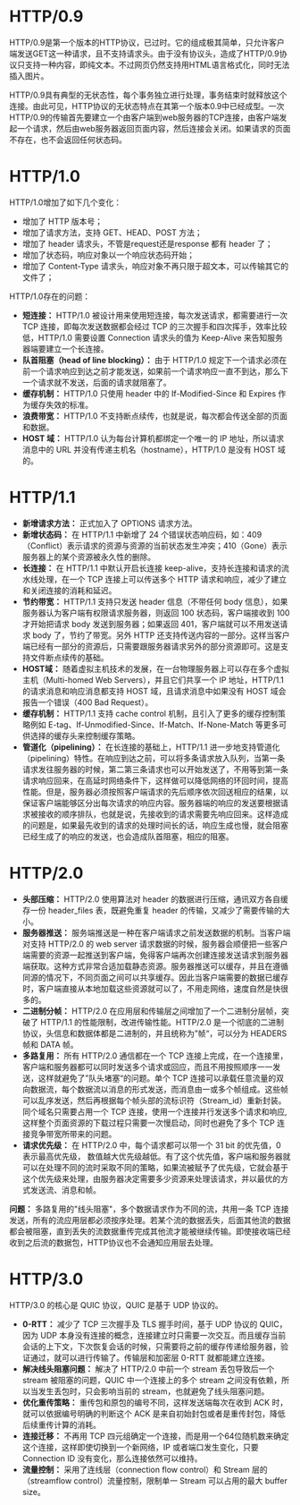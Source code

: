# HTTP/0.9

HTTP/0.9是第一个版本的HTTP协议，已过时。它的组成极其简单，只允许客户端发送GET这一种请求，且不支持请求头。由于没有协议头，造成了HTTP/0.9协议只支持一种内容，即纯文本。不过网页仍然支持用HTML语言格式化，同时无法插入图片。

HTTP/0.9具有典型的无状态性，每个事务独立进行处理，事务结束时就释放这个连接。由此可见，HTTP协议的无状态特点在其第一个版本0.9中已经成型。一次HTTP/0.9的传输首先要建立一个由客户端到web服务器的TCP连接，由客户端发起一个请求，然后由web服务器返回页面内容，然后连接会关闭。如果请求的页面不存在，也不会返回任何状态码。

# HTTP/1.0

HTTP/1.0增加了如下几个变化：

* 增加了 HTTP 版本号；
* 增加了请求方法，支持 GET、HEAD、POST 方法；
* 增加了 header 请求头，不管是request还是response 都有 header 了；
* 增加了状态码，响应对象以一个响应状态码开始；
* 增加了 Content-Type 请求头，响应对象不再只限于超文本，可以传输其它的文件了；

HTTP/1.0存在的问题：

* **短连接：** HTTP/1.0 被设计用来使用短连接，每次发送请求，都需要进行一次 TCP 连接，即每次发送数据都会经过 TCP 的三次握手和四次挥手，效率比较低，HTTP/1.0 需要设置 Connection 请求头的值为 Keep-Alive 来告知服务器端要建立一个长连接。
* **队首阻塞（head of line blocking）：** 由于 HTTP/1.0 规定下一个请求必须在前一个请求响应到达之前才能发送，如果前一个请求响应一直不到达，那么下一个请求就不发送，后面的请求就阻塞了。
* **缓存机制：** HTTP/1.0 只使用 header 中的 If-Modified-Since 和 Expires 作为缓存失效的标准。
* **浪费带宽：** HTTP/1.0 不支持断点续传，也就是说，每次都会传送全部的页面和数据。
* **HOST 域：** HTTP/1.0 认为每台计算机都绑定一个唯一的 IP 地址，所以请求消息中的 URL 并没有传递主机名（hostname），HTTP/1.0 是没有 HOST 域的。

# HTTP/1.1

* **新增请求方法：** 正式加入了 OPTIONS 请求方法。
* **新增状态码：** 在 HTTP/1.1 中新增了 24 个错误状态响应码，如：409（Conflict）表示请求的资源与资源的当前状态发生冲突；410（Gone）表示服务器上的某个资源被永久性的删除。
* **长连接：** 在 HTTP/1.1 中默认开启长连接 keep-alive，支持长连接和请求的流水线处理，在一个 TCP 连接上可以传送多个 HTTP 请求和响应，减少了建立和关闭连接的消耗和延迟。
* **节约带宽：** HTTP/1.1 支持只发送 header 信息（不带任何 body 信息），如果服务器认为客户端有权限请求服务器，则返回 100 状态码，客户端接收到 100 才开始把请求 body 发送到服务器；如果返回 401，客户端就可以不用发送请求 body 了，节约了带宽。另外 HTTP 还支持传送内容的一部分。这样当客户端已经有一部分的资源后，只需要跟服务器请求另外的部分资源即可。这是支持文件断点续传的基础。
* **HOST域：** 随着虚拟主机技术的发展，在一台物理服务器上可以存在多个虚拟主机（Multi-homed Web Servers），并且它们共享一个 IP 地址，HTTP/1.1 的请求消息和响应消息都支持 HOST 域，且请求消息中如果没有 HOST 域会报告一个错误（400 Bad Request）。
* **缓存机制：** HTTP/1.1 支持 cache control 机制，且引入了更多的缓存控制策略例如 E-tag、If-Unmodified-Since、If-Match、If-None-Match 等更多可供选择的缓存头来控制缓存策略。
* **管道化（pipelining）：** 在长连接的基础上，HTTP/1.1 进一步地支持管道化（pipelining）特性。在响应到达之前，可以将多条请求放入队列，当第一条请求发往服务器的时候，第二第三条请求也可以开始发送了，不用等到第一条请求响应回来，在高延时网络条件下，这样做可以降低网络的环回时间，提高性能。但是，服务器必须按照客户端请求的先后顺序依次回送相应的结果，以保证客户端能够区分出每次请求的响应内容。服务器端的响应的发送要根据请求被接收的顺序排队，也就是说，先接收到的请求需要先响应回来。这样造成的问题是，如果最先收到的请求的处理时间长的话，响应生成也慢，就会阻塞已经生成了的响应的发送，也会造成队首阻塞，相应的阻塞。

# HTTP/2.0

* **头部压缩：** HTTP/2.0 使用算法对 header 的数据进行压缩，通讯双方各自缓存一份 header_files 表，既避免重复 header 的传输，又减少了需要传输的大小。
* **服务器推送：** 服务端推送是一种在客户端请求之前发送数据的机制。当客户端对支持 HTTP/2.0 的 web server 请求数据的时候，服务器会顺便把一些客户端需要的资源一起推送到客户端，免得客户端再次创建连接发送请求到服务器端获取。这种方式非常合适加载静态资源。服务器推送可以缓存，并且在遵循同源的情况下，不同页面之间可以共享缓存。因此当客户端需要的数据已缓存时，客户端直接从本地加载这些资源就可以了，不用走网络，速度自然是快很多的。
* **二进制分帧：** HTTP/2.0 在应用层和传输层之间增加了一个二进制分层帧，突破了 HTTP/1.1 的性能限制，改进传输性能。HTTP/2.0 是一个彻底的二进制协议，头信息和数据体都是二进制的，并且统称为”帧“，可以分为 HEADERS 帧和 DATA 帧。
* **多路复用：** 所有 HTTP/2.0 通信都在一个 TCP 连接上完成，在一个连接里，客户端和服务器都可以同时发送多个请求或回应，而且不用按照顺序一一发送，这样就避免了”队头堵塞“的问题。单个 TCP 连接可以承载任意流量的双向数据流，每个数据流以消息的形式发送，而消息由一或多个帧组成。这些帧可以乱序发送，然后再根据每个帧头部的流标识符（Stream_id）重新封装。同个域名只需要占用一个 TCP 连接，使用一个连接并行发送多个请求和响应,这样整个页面资源的下载过程只需要一次慢启动，同时也避免了多个 TCP 连接竞争带宽所带来的问题。
* **请求优先级：** 在 HTTP/2.0 中，每个请求都可以带一个 31 bit 的优先值，0 表示最高优先级， 数值越大优先级越低。有了这个优先值，客户端和服务器就可以在处理不同的流时采取不同的策略，如果流被赋予了优先级，它就会基于这个优先级来处理，由服务器决定需要多少资源来处理该请求，并以最优的方式发送流、消息和帧。

**问题：** 多路复用的"线头阻塞"，多个数据请求作为不同的流，共用一条 TCP 连接发送，所有的流应用层都必须按序处理。若某个流的数据丢失，后面其他流的数据都会被阻塞，直到丢失的流数据重传完成其他流才能被继续传输。即使接收端已经收到之后流的数据包，HTTP协议也不会通知应用层去处理。

# HTTP/3.0

HTTP/3.0 的核心是 QUIC 协议，QUIC 是基于 UDP 协议的。

* **0-RTT：** 减少了 TCP 三次握手及 TLS 握手时间，基于 UDP 协议的 QUIC，因为 UDP 本身没有连接的概念，连接建立时只需要一次交互。而且缓存当前会话的上下文，下次恢复会话的时候，只需要将之前的缓存传递给服务器，验证通过，就可以进行传输了。传输层和加密层 0-RTT 就都能建立连接。
* **解决线头阻塞问题：** 解决了 HTTP/2.0 中前一个 stream 丢包导致后一个 stream 被阻塞的问题，QUIC 中一个连接上的多个 stream 之间没有依赖，所以当发生丢包时，只会影响当前的 stream，也就避免了线头阻塞问题。
* **优化重传策略：** 重传包和原包的编号不同，这样发送端每次在收到 ACK 时，就可以依据编号明确的判断这个 ACK 是来自初始封包或者是重传封包，降低后续重传计算的消耗。
* **连接迁移：** 不再用 TCP 四元组确定一个连接，而是用一个64位随机数来确定这个连接，这样即使切换到一个新网络，IP 或者端口发生变化，只要 Connection ID 没有变化，那么连接依然可以维持。
* **流量控制：** 采用了连线层（connection flow control）和 Stream 层的（streamflow control）流量控制，限制单一 Stream 可以占用的最大 buffer size。